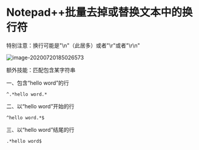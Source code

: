 # Notepad++批量去掉或替换文本中的换行符

特别注意：换行可能是\"\n"（此居多）或者"\r"或者\"\r\n"

![image-20200720185026573](../../../#ImageAssets/image-20200720185026573.png)

额外技能：匹配包含某字符串

一、包含“hello word”的行

`^.*hello word.*`

二、以“hello word”开始的行

`^hello word.*$`

三、以“hello word”结尾的行

`.*hello word$`